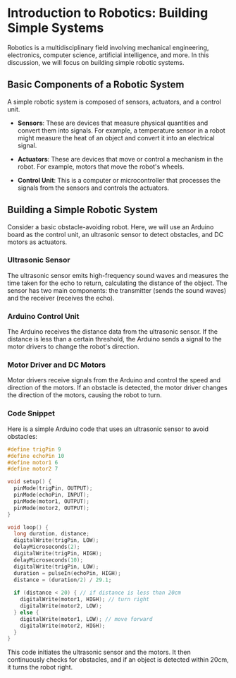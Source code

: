 # Introduction to Robotics: Building Simple Systems

Robotics is a multidisciplinary field involving mechanical engineering, electronics, computer science, artificial intelligence, and more. In this discussion, we will focus on building simple robotic systems.

## Basic Components of a Robotic System

A simple robotic system is composed of sensors, actuators, and a control unit. 

- **Sensors**: These are devices that measure physical quantities and convert them into signals. For example, a temperature sensor in a robot might measure the heat of an object and convert it into an electrical signal.

- **Actuators**: These are devices that move or control a mechanism in the robot. For example, motors that move the robot's wheels.

- **Control Unit**: This is a computer or microcontroller that processes the signals from the sensors and controls the actuators.

## Building a Simple Robotic System

Consider a basic obstacle-avoiding robot. Here, we will use an Arduino board as the control unit, an ultrasonic sensor to detect obstacles, and DC motors as actuators.

### Ultrasonic Sensor

The ultrasonic sensor emits high-frequency sound waves and measures the time taken for the echo to return, calculating the distance of the object. The sensor has two main components: the transmitter (sends the sound waves) and the receiver (receives the echo).

### Arduino Control Unit

The Arduino receives the distance data from the ultrasonic sensor. If the distance is less than a certain threshold, the Arduino sends a signal to the motor drivers to change the robot's direction.

### Motor Driver and DC Motors

Motor drivers receive signals from the Arduino and control the speed and direction of the motors. If an obstacle is detected, the motor driver changes the direction of the motors, causing the robot to turn.

### Code Snippet

Here is a simple Arduino code that uses an ultrasonic sensor to avoid obstacles:

```c++
#define trigPin 9
#define echoPin 10
#define motor1 6
#define motor2 7

void setup() {
  pinMode(trigPin, OUTPUT);
  pinMode(echoPin, INPUT);
  pinMode(motor1, OUTPUT);
  pinMode(motor2, OUTPUT);
}

void loop() {
  long duration, distance;
  digitalWrite(trigPin, LOW);  
  delayMicroseconds(2); 
  digitalWrite(trigPin, HIGH);
  delayMicroseconds(10); 
  digitalWrite(trigPin, LOW);
  duration = pulseIn(echoPin, HIGH);
  distance = (duration/2) / 29.1;
  
  if (distance < 20) { // if distance is less than 20cm
    digitalWrite(motor1, HIGH); // turn right
    digitalWrite(motor2, LOW); 
  } else {
    digitalWrite(motor1, LOW); // move forward
    digitalWrite(motor2, HIGH);
  }
}
```
This code initiates the ultrasonic sensor and the motors. It then continuously checks for obstacles, and if an object is detected within 20cm, it turns the robot right.